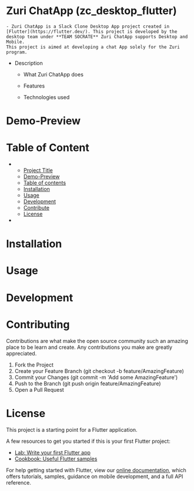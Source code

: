 # Zuri ChatApp (zc_desktop_flutter)
    - Zuri ChatApp is a Slack Clone Desktop App project created in [Flutter](https://flutter.dev/). This project is developed by the desktop team under **TEAM SOCRATE** Zuri ChatApp supports Desktop and Mobile.
    This project is aimed at developing a chat App solely for the Zuri program.
- Description
    - What Zuri ChatApp does
    - Features

    - Technologies used
    

# Demo-Preview

# Table of Content
-
    - [Project Title](#project-title)
    - [Demo-Preview](#demo-preview)
    - [Table of contents](#table-of-contents)
    - [Installation](#installation)
    - [Usage](#usage)
    - [Development](#development)
    - [Contribute](#contribute)
    - [License](#license)
    
- 

# Installation

# Usage


# Development

# Contributing
Contributions are what make the open source community such an amazing place to be learn and create. Any contributions you make are greatly appreciated.

1. Fork the Project
2. Create your Feature Branch (git checkout -b feature/AmazingFeature)
3. Commit your Changes (git commit -m 'Add some AmazingFeature')
4. Push to the Branch (git push origin feature/AmazingFeature)
5. Open a Pull Request


# License


This project is a starting point for a Flutter application.

A few resources to get you started if this is your first Flutter project:

- [Lab: Write your first Flutter app](https://flutter.dev/docs/get-started/codelab)
- [Cookbook: Useful Flutter samples](https://flutter.dev/docs/cookbook)

For help getting started with Flutter, view our
[online documentation](https://flutter.dev/docs), which offers tutorials,
samples, guidance on mobile development, and a full API reference.
